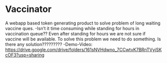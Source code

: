 # Vaccinator
A  webapp based token generating  product to solve problem of long waiting vaccine  ques.
-Isn’t it time consuming while standing for hours in vaccination  queue??  Even after standing for hours we are not sure if vaccine will be  available. To solve this problem we need to do something.  Is there any solution?????????
-Demo-Video: https://drive.google.com/drive/folders/161sNVHdwno_7CCwtvK7BRnTVyjSKcOF3?usp=sharing
